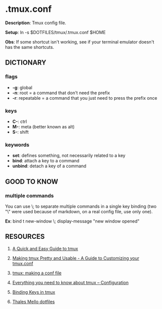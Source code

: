 # .tmux.conf
**Description**: Tmux config file.

**Setup**: ln -s $DOTFILES/tmux/.tmux.conf $HOME

**Obs**: If some shortcut isn't working, see if your terminal emulator doesn't has the same shortcuts.

## DICTIONARY
### flags
- **-g**: global
- **-n**: root = a command that don't need the prefix
- **-r**: repeatable = a command that you just need to press the prefix once

### keys
- **C-**: ctrl
- **M-**: meta (better known as alt)
- **S-**: shift

### keywords
- **set**: defines something, not necessarily related to a key
- **bind**: attach a key to a command
- **unbind**: detach a key of a command

## GOOD TO KNOW
### multiple commands
You can use \\; to separate multiple commands in a single key binding (two "\\" were used because of markdown, on a real config file, use only one).

**Ex**: bind t new-window \\; display-message "new window opened"

## RESOURCES
1. [A Quick and Easy Guide to tmux](https://www.hamvocke.com/blog/a-quick-and-easy-guide-to-tmux/)

2. [Making tmux Pretty and Usable - A Guide to Customizing your tmux.conf](https://www.hamvocke.com/blog/a-guide-to-customizing-your-tmux-conf/)

3. [tmux: making a conf file](http://www.deanbodenham.com/learn/tmux-conf-file.html)

4. [Everything you need to know about tmux – Configuration](https://arcolinux.com/everthing-you-need-to-know-about-tmux-configuration/)

5. [Binding Keys in tmux](https://www.seanh.cc/2020/12/28/binding-keys-in-tmux/)

6. [Thales Mello dotfiles](https://github.com/thalesmello/dotfiles/blob/master/tmux.conf)